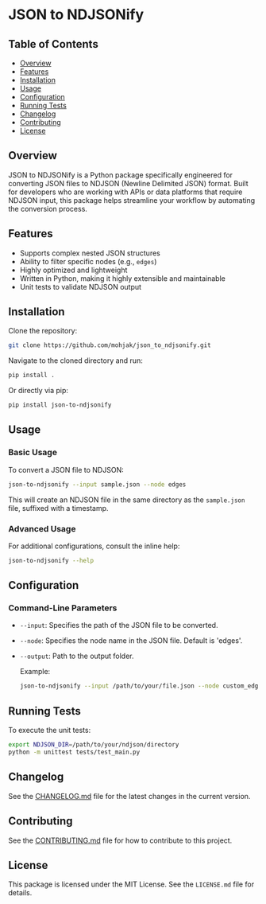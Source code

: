 # JSON to NDJSONify

## Table of Contents

- [Overview](#overview)
- [Features](#features)
- [Installation](#installation)
- [Usage](#usage)
- [Configuration](#configuration)
- [Running Tests](#running-tests)
- [Changelog](#changelog)
- [Contributing](#contributing)
- [License](#license)

## Overview

JSON to NDJSONify is a Python package specifically engineered for converting JSON files to NDJSON (Newline Delimited JSON) format. Built for developers who are working with APIs or data platforms that require NDJSON input, this package helps streamline your workflow by automating the conversion process.

## Features

- Supports complex nested JSON structures
- Ability to filter specific nodes (e.g., `edges`)
- Highly optimized and lightweight
- Written in Python, making it highly extensible and maintainable
- Unit tests to validate NDJSON output

## Installation

Clone the repository:

```bash
git clone https://github.com/mohjak/json_to_ndjsonify.git
```

Navigate to the cloned directory and run:

```bash
pip install .
```

Or directly via pip:

```bash
pip install json-to-ndjsonify
```

## Usage

### Basic Usage

To convert a JSON file to NDJSON:

```bash
json-to-ndjsonify --input sample.json --node edges
```

This will create an NDJSON file in the same directory as the `sample.json` file, suffixed with a timestamp.

### Advanced Usage

For additional configurations, consult the inline help:

```bash
json-to-ndjsonify --help
```

## Configuration

### Command-Line Parameters

- `--input`: Specifies the path of the JSON file to be converted.
- `--node`: Specifies the node name in the JSON file. Default is 'edges'.
- `--output`: Path to the output folder.

  Example:

  ```bash
  json-to-ndjsonify --input /path/to/your/file.json --node custom_edges --output /path/to/output/folder
  ```

## Running Tests

To execute the unit tests:

```bash
export NDJSON_DIR=/path/to/your/ndjson/directory
python -m unittest tests/test_main.py
```

## Changelog

See the [CHANGELOG.md](CHANGELOG.md) file for the latest changes in the current version.

## Contributing

See the [CONTRIBUTING.md](CONTRIBUTING.md) file for how to contribute to this project.

## License

This package is licensed under the MIT License. See the `LICENSE.md` file for details.
